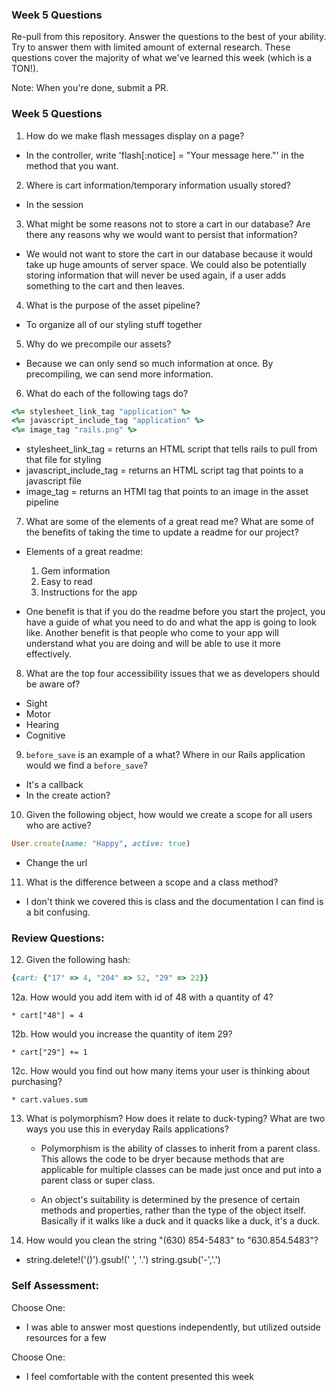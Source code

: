### Week 5 Questions

Re-pull from this repository. Answer the questions to the best of your ability. Try to answer them with limited amount of external research. These questions cover the majority of what we've learned this week (which is a TON!).

Note: When you're done, submit a PR.

### Week 5 Questions
1. How do we make flash messages display on a page?

  * In the controller, write 'flash[:notice] = "Your message here."' in the method that you want.

2. Where is cart information/temporary information usually stored?

  * In the session

3. What might be some reasons not to store a cart in our database? Are there any reasons why we would want to persist that information?

  * We would not want to store the cart in our database because it would take up huge amounts of server space. We could also be potentially storing information that will never be used again, if a user adds something to the cart and then leaves.

4. What is the purpose of the asset pipeline?

  * To organize all of our styling stuff together

5. Why do we precompile our assets?

  * Because we can only send so much information at once. By precompiling, we can send more information.

6. What do each of the following tags do?

```ruby
<%= stylesheet_link_tag "application" %>
<%= javascript_include_tag "application" %>
<%= image_tag "rails.png" %>
```

  * stylesheet_link_tag = returns an HTML script that tells rails to pull from that file for styling
  * javascript_include_tag = returns an HTML script tag that points to a javascript file
  * image_tag = returns an HTMl tag that points to an image in the asset pipeline

7. What are some of the elements of a great read me? What are some of the benefits of taking the time to update a readme for our project?

  * Elements of a great readme:
    1. Gem information
    2. Easy to read
    3. Instructions for the app

  * One benefit is that if you do the readme before you start the project, you have a guide of what you need to do and what the app is going to look like. Another benefit is that people who come to your app will understand what you are doing and will be able to use it more effectively.

8. What are the top four accessibility issues that we as developers should be aware of?

  * Sight
  * Motor
  * Hearing
  * Cognitive

9. `before_save` is an example of a what? Where in our Rails application would we find a `before_save`?

  * It's a callback
  * In the create action?                  

10. Given the following object, how would we create a scope for all users who are active?

```ruby
User.create(name: "Happy", active: true)
```
  * Change the url

11. What is the difference between a scope and a class method?

  * I don't think we covered this is class and the documentation I can find is a bit confusing.

### Review Questions:  
12. Given the following hash:  

```ruby
{cart: {"17" => 4, "204" => 52, "29" => 22}}
```

  12a. How would you add item with id of 48 with a quantity of 4?

    * cart["48"] = 4

  12b. How would you increase the quantity of item 29?

    * cart["29"] += 1

  12c. How would you find out how many items your user is thinking about purchasing?  

    * cart.values.sum

13. What is polymorphism? How does it relate to duck-typing? What are two ways you use this in everyday Rails applications?

    * Polymorphism is the ability of classes to inherit from a parent class. This allows the code to be dryer because methods that are applicable for multiple classes can be made just once and put into a parent class or super class.

    * An object's suitability is determined by the presence of certain methods and properties, rather than the type of the object itself. Basically if it walks like a duck and it quacks like a duck, it's a duck.

14. How would you clean the string "(630) 854-5483" to "630.854.5483"?

  * string.delete!('()').gsub!(' ', '.')
    string.gsub('-','.')


### Self Assessment:
Choose One:
* I was able to answer most questions independently, but utilized outside resources for a few

Choose One:
* I feel comfortable with the content presented this week
